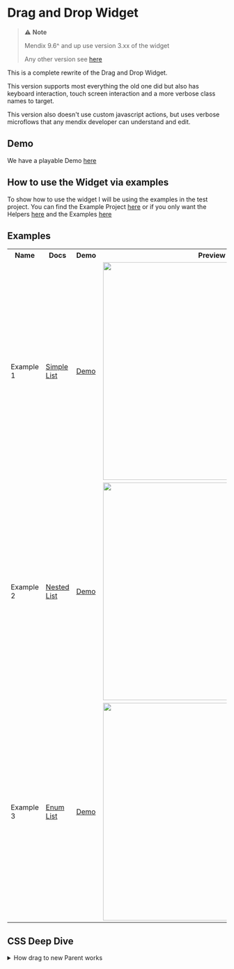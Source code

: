 # Drag and Drop Widget

> ⚠️ **Note**
>
> Mendix 9.6^ and up use version 3.xx of the widget
>
> Any other version see
> [here](https://mendixlabs.github.io/app-services-components/#/web-widgets/drag-and-drop-widget-old)

This is a complete rewrite of the Drag and Drop Widget.

This version supports most everything the old one did but also has keyboard interaction, touch screen interaction and a
more verbose class names to target.

This version also doesn't use custom javascript actions, but uses verbose microflows that any mendix developer can
understand and edit.

## Demo

We have a playable Demo [here](https://dnd-lts-sandbox.mxapps.io/index.html?profile=Responsive)

## How to use the Widget via examples

To show how to use the widget I will be using the examples in the test project. You can find the Example Project
[here](https://github.com/mendixlabs/app-services-components/releases/download/draganddropwidget%403.0.2/dnd_lts.mpk) or
if you only want the Helpers
[here](https://github.com/mendixlabs/app-services-components/releases/download/draganddropwidget%403.0.2/DnD_HelpersModule.mpk)
and the Examples [here](https://dnd-lts-sandbox.mxapps.io/p/example_1?profile=Responsive)

## Examples

<table style="width:100%">
        <tr>
            <th>Name</th>
            <th>Docs</th>
            <th>Demo</th>
            <th>Preview</th>
        </tr>
        <tr>
            <td>Example 1</td>
            <td><a target="_blank" href="https://mendixlabs.github.io/app-services-components/#/web-widgets/dndExamples/example1">Simple List</a></td>
            <td><a target="_blank" href="https://dnd-lts-sandbox.mxapps.io/p/example_1?profile=Responsive">Demo</a></td>
            <td><img width='500' src='https://raw.githubusercontent.com/mendixlabs/app-services-components/main/apps/web-widgets/drag-and-drop-widget/assets/example1/exm1demo.gif'/></td>
        </tr>
        <tr>
            <td>Example 2</td>
            <td><a target="_blank" href="https://mendixlabs.github.io/app-services-components/#/web-widgets/dndExamples/example2">Nested List</a></td>
            <td><a target="_blank" href="https://dnd-lts-sandbox.mxapps.io/p/example_2?profile=Responsive">Demo</a></td>
                        <td><img width='500' src='https://raw.githubusercontent.com/mendixlabs/app-services-components/main/apps/web-widgets/drag-and-drop-widget/assets/example2/ex2demo.gif'/></td>
        </tr>
        <tr>
            <td>Example 3</td>
            <td><a target="_blank" href="https://mendixlabs.github.io/app-services-components/#/web-widgets/dndExamples/example3">Enum List</a></td>
            <td><a target="_blank" href="https://dnd-lts-sandbox.mxapps.io/p/example_3?profile=Responsive">Demo</a></td>
                        <td><img width='500' src='https://raw.githubusercontent.com/mendixlabs/app-services-components/main/apps/web-widgets/drag-and-drop-widget/assets/example3/ex3demo.gif'/></td>
        </tr>

</table>

## CSS Deep Dive

<details><summary>How drag to new Parent works</summary>

## Styling

The widget exposes a lot of class names that you can target for custom styling

**Note:** Pseudo styling, like `:hover`, is not recommended and could lead to some issues.

The widget is wrapped with the class name given in `Unique Container Name` looking something like this:

```html
<!-- some cool HTML -->
<div class="TEXT_FROM_Unique_Container_Name">
    <Widget />
</div>
```

### Generic and Specific Styles

So all css is encapsulated, but if you wanted to write universal styles for 2 or more Widgets, the widget exposes
generic and specific class names: e.g.

```html
<!-- some cool HTML -->
<Widget>
    <div
        class="TEXT_FROM_Unique_Container_Name_dnd_draggable_item
        dnd_draggable_item"
    >
        Drag Me
    </div>
</Widget>
```

So for every class name there is a generic one and specific one prefixed with `Unique Container Name`

### Odd and Even Class Names

As the widget adds and removes class names for all interactions with it it gives odd and even class names.

If there is a class name `draggable` there is a `_not_draggable`. Below is the list of css names on a Draggable element
that is in rest:

```text
Unique_Container_Name_dnd_draggable_item
dnd_draggable_item

Unique_Container_Name__dnd_draggable_not_new // not recommended
dnd_draggable_not_new // not recommended

Unique_Container_Name__dnd_draggable_not_over
dnd_draggable_not_over

Unique_Container_Name__dnd_draggable_not_hover
dnd_draggable_not_hover

Unique_Container_Name__dnd_draggable_not_dragging
dnd_draggable_not_dragging
```

### Special Class names

There is a droppable area at bottom of the widget that takes up the height by its parent/ or the whole empty widget.
This is done for if you want a droppable region bigger that the list is long:

**NOTE** Use with caution as it will always return -1 index. So id you get -1 in you mendix microflow, know that that
dropped item must be added to the bottom of the list

```text
Unique_Container_dnd_draggable_container_droppable
dnd_draggable_container_droppable
```

At the bottom of every iteration in the list there is an empty `div` what can be styles as a spacer, this can be margin,
padding or height/width.

```text
Unique_Container_dnd_draggable_container_not_dragging
dnd_draggable_container_not_dragging

Unique_Container_dnd_draggable_container_dragging
dnd_draggable_container_dragging
```

### Drag Preview

Drag preview has most of the same classnames as the individual items rendered except it is nested a lithe different so
be cause's when it come to nesting/specificity.

-   Drag Preview Container

```text
Unique_Container_dnd_drag_preview_container
dnd_drag_preview_container
```

-   Drag Preview Item

```text
Unique_Container_dnd_draggable_item
dnd_draggable_item

Unique_Container_dnd_drag_preview_item
dnd_drag_preview_item
```

## Some oddities when nesting.

As nesting can cause oddities, and the functionality does depend on on the way you style it.

So lets see some practical examples

**Hover Event**

```scss
//  Mouse Hover Over Item
.dnd_draggable_hover {
    background-color: green;
}
```

<img src='https://raw.githubusercontent.com/mendixlabs/app-services-components/main/apps/web-widgets/drag-and-drop-widget/assets/hover.gif'/>

```scss
//  Space Created Above on Drag Over
.isAbove {
    background-color: blue;
}
//  Space Created Below on Drag Over
.isBelow {
    background-color: red;
}
```

<img src='https://raw.githubusercontent.com/mendixlabs/app-services-components/main/apps/web-widgets/drag-and-drop-widget/assets/above-below.gif'/>

**Dragging Event**

```scss
.dnd_draggable_dragging {
    background-color: brown;
}
```

<img src='https://raw.githubusercontent.com/mendixlabs/app-services-components/main/apps/web-widgets/drag-and-drop-widget/assets/dragging.gif'/>
</detail>
